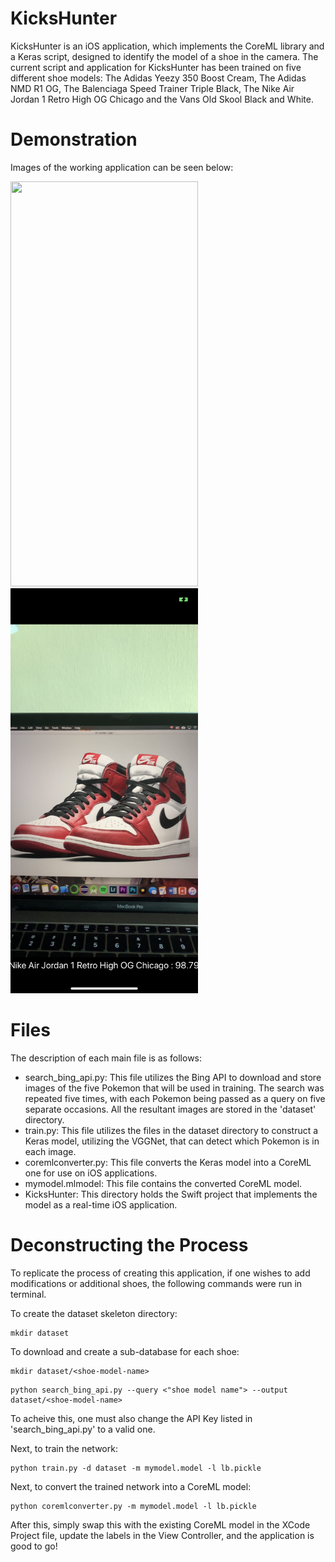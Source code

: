 # KicksHunter
KicksHunter is an iOS application, which implements the CoreML library and a Keras script, designed to identify the model of a shoe in the camera. 
The current script and application for KicksHunter has been trained on five different shoe models: The Adidas Yeezy 350 Boost Cream, The Adidas NMD R1 OG, The Balenciaga Speed Trainer Triple Black, The Nike Air Jordan 1 Retro High OG Chicago and the Vans Old Skool Black and White.


# Demonstration
Images of the working application can be seen below:


<img src="Utilities/Demo1.PNG" width="300" height="648">
<img src="Utilities/Demo2.PNG" width="300" height="648">


# Files
The description of each main file is as follows:
* search_bing_api.py: This file utilizes the Bing API to download and store images of the five Pokemon that will be used in training. The search was repeated five times, with each Pokemon being passed as a query on five separate occasions. All the resultant images are stored in the 'dataset' directory. 
* train.py: This file utilizes the files in the dataset directory to construct a Keras model, utilizing the VGGNet, that can detect which Pokemon is in each image.
* coremlconverter.py: This file converts the Keras model into a CoreML one for use on iOS applications.
* mymodel.mlmodel: This file contains the converted CoreML model.
* KicksHunter: This directory holds the Swift project that implements the model as a real-time iOS application.


# Deconstructing the Process
To replicate the process of creating this application, if one wishes to add modifications or additional shoes, the following commands were run in terminal.

To create the dataset skeleton directory:
```
mkdir dataset
```

To download and create a sub-database for each shoe:
```
mkdir dataset/<shoe-model-name>
```
```
python search_bing_api.py --query <"shoe model name"> --output dataset/<shoe-model-name>
```
To acheive this, one must also change the API Key listed in 'search_bing_api.py' to a valid one.


Next, to train the network:
```
python train.py -d dataset -m mymodel.model -l lb.pickle
```

Next, to convert the trained network into a CoreML model:
```
python coremlconverter.py -m mymodel.model -l lb.pickle
```

After this, simply swap this with the existing CoreML model in the XCode Project file, update the labels in the View Controller, and the application is good to go!
